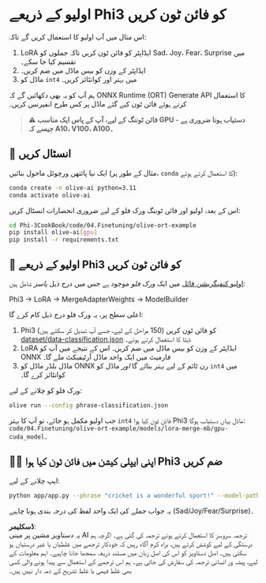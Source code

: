 # اولیو کے ذریعے Phi3 کو فائن ٹون کریں

اس مثال میں آپ اولیو کا استعمال کریں گے تاکہ:

1. LoRA ایڈاپٹر کو فائن ٹون کریں تاکہ جملوں کو Sad، Joy، Fear، Surprise میں تقسیم کیا جا سکے۔
1. ایڈاپٹر کے وزن کو بیس ماڈل میں ضم کریں۔
1. ماڈل کو `int4` میں بہتر اور کوانٹائز کریں۔

ہم آپ کو یہ بھی دکھائیں گے کہ ONNX Runtime (ORT) Generate API کا استعمال کرتے ہوئے فائن ٹون کیے گئے ماڈل پر کس طرح انفیرنس کریں۔

> **⚠️ فائن ٹوننگ کے لیے، آپ کے پاس ایک مناسب GPU دستیاب ہونا ضروری ہے - جیسے کہ A10، V100، A100۔**

## 💾 انسٹال کریں

ایک نیا پائتھن ورچوئل ماحول بنائیں (مثال کے طور پر، `conda` کا استعمال کرتے ہوئے):

```bash
conda create -n olive-ai python=3.11
conda activate olive-ai
```

اس کے بعد، اولیو اور فائن ٹوننگ ورک فلو کے لیے ضروری انحصارات انسٹال کریں:

```bash
cd Phi-3CookBook/code/04.Finetuning/olive-ort-example
pip install olive-ai[gpu]
pip install -r requirements.txt
```

## 🧪 اولیو کے ذریعے Phi3 کو فائن ٹون کریں
[اولیو کنفیگریشن فائل](../../../../../code/04.Finetuning/olive-ort-example/phrase-classification.json) میں ایک *ورک فلو* موجود ہے جس میں درج ذیل *پاسز* شامل ہیں:

Phi3 -> LoRA -> MergeAdapterWeights -> ModelBuilder

اعلی سطح پر، یہ ورک فلو درج ذیل کام کرے گا:

1. Phi3 کو فائن ٹون کریں (150 مراحل کے لیے، جسے آپ تبدیل کر سکتے ہیں) [dataset/data-classification.json](../../../../../code/04.Finetuning/olive-ort-example/dataset/dataset-classification.json) ڈیٹا کا استعمال کرتے ہوئے۔
1. LoRA ایڈاپٹر کے وزن کو بیس ماڈل میں ضم کریں۔ اس کے نتیجے میں آپ کو ONNX فارمیٹ میں ایک واحد ماڈل آرٹیفیکٹ ملے گا۔
1. ماڈل بلڈر ماڈل کو ONNX رن ٹائم کے لیے بہتر بنائے گا *اور* ماڈل کو `int4` میں کوانٹائز کرے گا۔

ورک فلو کو چلانے کے لیے:

```bash
olive run --config phrase-classification.json
```

جب اولیو مکمل ہو جائے، تو آپ کا بہتر `int4` فائن ٹون کیا ہوا Phi3 ماڈل یہاں دستیاب ہوگا: `code/04.Finetuning/olive-ort-example/models/lora-merge-mb/gpu-cuda_model`۔

## 🧑‍💻 اپنی ایپلی کیشن میں فائن ٹون کیا ہوا Phi3 ضم کریں 

ایپ چلانے کے لیے:

```bash
python app/app.py --phrase "cricket is a wonderful sport!" --model-path models/lora-merge-mb/gpu-cuda_model
```

یہ جواب جملے کی ایک واحد لفظ کی درجہ بندی ہونا چاہیے (Sad/Joy/Fear/Surprise)۔

**ڈسکلیمر**:  
یہ دستاویز مشین پر مبنی AI ترجمہ سروسز کا استعمال کرتے ہوئے ترجمہ کی گئی ہے۔ اگرچہ ہم درستگی کے لیے کوشش کرتے ہیں، براہ کرم آگاہ رہیں کہ خودکار ترجمے میں غلطیاں یا غیر درستیاں ہو سکتی ہیں۔ اصل دستاویز کو اس کی اصل زبان میں مستند ذریعہ سمجھا جانا چاہیے۔ اہم معلومات کے لیے، پیشہ ور انسانی ترجمہ کی سفارش کی جاتی ہے۔ ہم اس ترجمے کے استعمال سے پیدا ہونے والی کسی بھی غلط فہمی یا غلط تشریح کے ذمہ دار نہیں ہیں۔